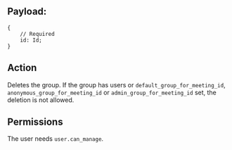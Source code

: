 ## Payload:
```
{
    // Required
    id: Id;
}
```

## Action
Deletes the group. If the group has users or `default_group_for_meeting_id`, `anonymous_group_for_meeting_id` or `admin_group_for_meeting_id` set, the deletion is not allowed.

## Permissions
The user needs `user.can_manage`.
